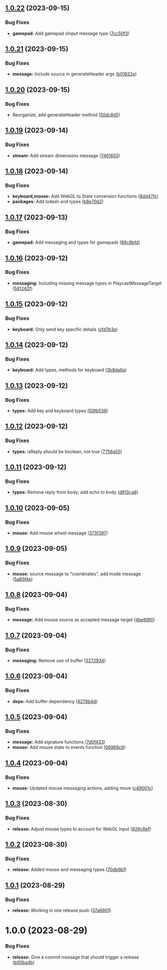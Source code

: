 ## [1.0.22](https://github.com/PlayCastDotIo/playcast-tools/compare/messaging-v1.0.21...messaging-v1.0.22) (2023-09-15)


### Bug Fixes

* **gamepad:** Add gamepad xInput message type ([7cc50f3](https://github.com/PlayCastDotIo/playcast-tools/commit/7cc50f321088307cc3f6a60bdc68782eb4e91f5e))

## [1.0.21](https://github.com/PlayCastDotIo/playcast-tools/compare/messaging-v1.0.20...messaging-v1.0.21) (2023-09-15)


### Bug Fixes

* **message:** Include source in generateHeader args ([b01822e](https://github.com/PlayCastDotIo/playcast-tools/commit/b01822e1ebe9d47bc4ad251a72e9cc1b839882fc))

## [1.0.20](https://github.com/PlayCastDotIo/playcast-tools/compare/messaging-v1.0.19...messaging-v1.0.20) (2023-09-15)


### Bug Fixes

* Reorganize, add generateHeader method ([50dc8d5](https://github.com/PlayCastDotIo/playcast-tools/commit/50dc8d549cd2e6e515adcd7434851f582d170967))

## [1.0.19](https://github.com/PlayCastDotIo/playcast-tools/compare/messaging-v1.0.18...messaging-v1.0.19) (2023-09-14)


### Bug Fixes

* **stream:** Add stream dimensions message ([7461655](https://github.com/PlayCastDotIo/playcast-tools/commit/7461655ee4d803afae02e9b9c860a5e90f937665))

## [1.0.18](https://github.com/PlayCastDotIo/playcast-tools/compare/messaging-v1.0.17...messaging-v1.0.18) (2023-09-14)


### Bug Fixes

* **keyboard,mouse:** Add WebGL to State conversion functions ([8dd47fc](https://github.com/PlayCastDotIo/playcast-tools/commit/8dd47fcb7c376108d015bd8e30094cdc7a6d54a6))
* **packages:** Add lodash and types ([b8e70d2](https://github.com/PlayCastDotIo/playcast-tools/commit/b8e70d2910c5faa82c075888c8debbd5c005ca7b))

## [1.0.17](https://github.com/PlayCastDotIo/playcast-tools/compare/messaging-v1.0.16...messaging-v1.0.17) (2023-09-13)


### Bug Fixes

* **gamepad:** Add messaging and types for gamepads ([88c8bfd](https://github.com/PlayCastDotIo/playcast-tools/commit/88c8bfda2ca0496f342d30152133d6582922d8a2))

## [1.0.16](https://github.com/PlayCastDotIo/playcast-tools/compare/messaging-v1.0.15...messaging-v1.0.16) (2023-09-12)


### Bug Fixes

* **messaging:** Including missing message types in PlaycastMessageTarget ([581242f](https://github.com/PlayCastDotIo/playcast-tools/commit/581242f9750c4ae5d626d07054c029929cdc97fb))

## [1.0.15](https://github.com/PlayCastDotIo/playcast-tools/compare/messaging-v1.0.14...messaging-v1.0.15) (2023-09-12)


### Bug Fixes

* **keyboard:** Only send key specific details ([cfd7b3e](https://github.com/PlayCastDotIo/playcast-tools/commit/cfd7b3e72c90b87a9fd6c82e983080e28edbf1c0))

## [1.0.14](https://github.com/PlayCastDotIo/playcast-tools/compare/messaging-v1.0.13...messaging-v1.0.14) (2023-09-12)


### Bug Fixes

* **keyboard:** Add types, methods for keyboard ([3b8da6a](https://github.com/PlayCastDotIo/playcast-tools/commit/3b8da6ad79a3cbfd289d5b189c0dcd4644c2f1a3))

## [1.0.13](https://github.com/PlayCastDotIo/playcast-tools/compare/messaging-v1.0.12...messaging-v1.0.13) (2023-09-12)


### Bug Fixes

* **types:** Add key and keyboard types ([50fb536](https://github.com/PlayCastDotIo/playcast-tools/commit/50fb536264a8aaa1525684b28b271753a0ef0013))

## [1.0.12](https://github.com/PlayCastDotIo/playcast-tools/compare/messaging-v1.0.11...messaging-v1.0.12) (2023-09-12)


### Bug Fixes

* **types:** isReply should be boolean, not true ([7756a55](https://github.com/PlayCastDotIo/playcast-tools/commit/7756a553bd60b376fbaae6e31b8212821cb066f7))

## [1.0.11](https://github.com/PlayCastDotIo/playcast-tools/compare/messaging-v1.0.10...messaging-v1.0.11) (2023-09-12)


### Bug Fixes

* **types:** Remove reply from body; add echo to body ([d913ca8](https://github.com/PlayCastDotIo/playcast-tools/commit/d913ca8512deb20abb09f6465b4026288095eecc))

## [1.0.10](https://github.com/PlayCastDotIo/playcast-tools/compare/messaging-v1.0.9...messaging-v1.0.10) (2023-09-05)


### Bug Fixes

* **mouse:** Add mouse wheel message ([373f397](https://github.com/PlayCastDotIo/playcast-tools/commit/373f3971928f28a40c45f0dfd85710e418cc44c3))

## [1.0.9](https://github.com/PlayCastDotIo/playcast-tools/compare/messaging-v1.0.8...messaging-v1.0.9) (2023-09-05)


### Bug Fixes

* **mouse:** source message to "coordinates", add mode message ([5a65f4e](https://github.com/PlayCastDotIo/playcast-tools/commit/5a65f4e0980dc86b9496c18fa497ce3299e1a1df))

## [1.0.8](https://github.com/PlayCastDotIo/playcast-tools/compare/messaging-v1.0.7...messaging-v1.0.8) (2023-09-04)


### Bug Fixes

* **message:** Add mouse source as accepted message target ([4be69f0](https://github.com/PlayCastDotIo/playcast-tools/commit/4be69f09fc6b29319495430cc32d19f477d860b1))

## [1.0.7](https://github.com/PlayCastDotIo/playcast-tools/compare/messaging-v1.0.6...messaging-v1.0.7) (2023-09-04)


### Bug Fixes

* **messaging:** Remove use of buffer ([3272934](https://github.com/PlayCastDotIo/playcast-tools/commit/3272934af14af86dc471a858e5851e14b7308f3c))

## [1.0.6](https://github.com/PlayCastDotIo/playcast-tools/compare/messaging-v1.0.5...messaging-v1.0.6) (2023-09-04)


### Bug Fixes

* **deps:** Add buffer dependency ([4278b4d](https://github.com/PlayCastDotIo/playcast-tools/commit/4278b4d59bdf28d6867677f023eccd6e78f65377))

## [1.0.5](https://github.com/PlayCastDotIo/playcast-tools/compare/messaging-v1.0.4...messaging-v1.0.5) (2023-09-04)


### Bug Fixes

* **message:** Add signature functions ([7d0f433](https://github.com/PlayCastDotIo/playcast-tools/commit/7d0f4336e5c74f69d540b52884da891eb72d48fd))
* **mouse:** Add mouse state to events function ([06969c6](https://github.com/PlayCastDotIo/playcast-tools/commit/06969c66d85f47541442d79124875568285fd3f7))

## [1.0.4](https://github.com/PlayCastDotIo/playcast-tools/compare/messaging-v1.0.3...messaging-v1.0.4) (2023-09-04)


### Bug Fixes

* **mouse:** Updated mouse messaging actions, adding move ([c49001c](https://github.com/PlayCastDotIo/playcast-tools/commit/c49001c57e03fb4e34a640352c6a4b85818a06b2))

## [1.0.3](https://github.com/PlayCastDotIo/playcast-tools/compare/messaging-v1.0.2...messaging-v1.0.3) (2023-08-30)


### Bug Fixes

* **release:** Adjust mouse types to account for WebGL input ([926c8ef](https://github.com/PlayCastDotIo/playcast-tools/commit/926c8efc9f78ffb8077cd6dcf72302f0cd962856))

## [1.0.2](https://github.com/PlayCastDotIo/playcast-tools/compare/messaging-v1.0.1...messaging-v1.0.2) (2023-08-30)


### Bug Fixes

* **release:** Added mouse and messaging types ([70db6b1](https://github.com/PlayCastDotIo/playcast-tools/commit/70db6b17395eda43e7e2cc9a3524cde9276ba5ce))

## [1.0.1](https://github.com/PlayCastDotIo/playcast-tools/compare/messaging-v1.0.0...messaging-v1.0.1) (2023-08-29)


### Bug Fixes

* **release:** Working in one release push ([37a6901](https://github.com/PlayCastDotIo/playcast-tools/commit/37a6901070b88b350c215c23415cebf522fdb740))

# 1.0.0 (2023-08-29)


### Bug Fixes

* **release:** Give a commit message that should trigger a release ([b00ba4b](https://github.com/PlayCastDotIo/playcast-tools/commit/b00ba4b97626034b2006879fc0dabbfa11546163))
